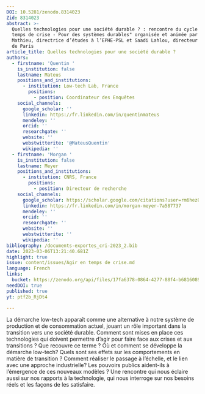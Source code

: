 ```yaml
---
DOI: 10.5281/zenodo.8314023
Zid: 8314023
abstract: >-
  Quelles technologies pour une société durable ? : rencontre du cycle "Agir en
  temps de crise - Pour des systèmes durables" organisée et animée par Séverine
  Mathieu, directrice d’études à l’EPHE-PSL et Saadi Lahlou, directeur de l’IEA
  de Paris
article_title: Quelles technologies pour une société durable ?
authors:
  - firstname: 'Quentin '
    is_institution: false
    lastname: Mateus
    positions_and_institutions:
      - institution: Low-tech Lab, France
        positions:
          - position: Coordinateur des Enquêtes
    social_channels:
      google_scholar: ''
      linkedin: https://fr.linkedin.com/in/quentinmateus
      mendeley: ''
      orcid: ''
      researchgate: ''
      website: ''
      webstwitterite: '@MateusQuentin'
      wikipedia: ''
  - firstname: 'Morgan '
    is_institution: false
    lastname: Meyer
    positions_and_institutions:
      - institution: CNRS, France
        positions:
          - position: Directeur de recherche
    social_channels:
      google_scholar: https://scholar.google.com/citations?user=rm6hezQAAAAJ&hl=en
      linkedin: https://fr.linkedin.com/in/morgan-meyer-7a587737
      mendeley: ''
      orcid: ''
      researchgate: ''
      website: ''
      webstwitterite: ''
      wikipedia: ''
bibliography: /documents-exportes_cri-2023_2.bib
date: 2023-03-06T13:21:40.681Z
highlight: true
issue: content/issues/Agir en temps de crise.md
language: French
links:
  bucket: https://zenodo.org/api/files/17fa6378-0864-4277-88f4-b681608992ef
needDOI: true
published: true
yt: ptf2b_RjDt4

---
```


La démarche low-tech apparaît comme une alternative à notre système de production et de consommation actuel, jouant un rôle important dans la transition vers une société durable. Comment sont mises en place ces technologies qui doivent permettre d’agir pour faire face aux crises et aux transitions ? Que recouvre ce terme ? Où et comment se développe la démarche low-tech? Quels sont ses effets sur les comportements en matière de transition ? Comment réaliser le passage à l’échelle, et le lien avec une approche industrielle? Les pouvoirs publics aident-ils à l’émergence de ces nouveaux modèles ? 
Une rencontre qui nous éclaire aussi sur nos rapports à la technologie, qui nous interroge sur nos besoins réels et les façons de les satisfaire.



<Youtube yt="ptf2b_RjDt4" caption ="Quelles technologies pour une société durable"></Youtube>